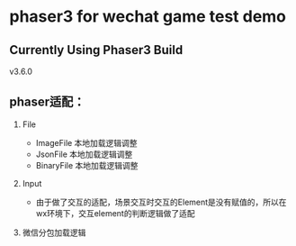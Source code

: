 # phaser3 for wechat game test demo
## Currently Using Phaser3 Build
v3.6.0
## phaser适配：
1. File
   - ImageFile 本地加载逻辑调整
   - JsonFile 本地加载逻辑调整
   - BinaryFile 本地加载逻辑调整
2. Input
   - 由于做了交互的适配，场景交互时交互的Element是没有赋值的，所以在wx环境下，交互element的判断逻辑做了适配

3. 微信分包加载逻辑
